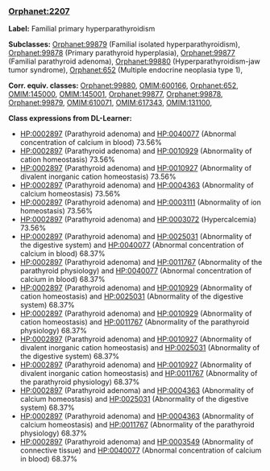 
### [Orphanet:2207](http://www.orpha.net/ORDO/Orphanet_2207)
**Label:** Familial primary hyperparathyroidism

**Subclasses:** [Orphanet:99879](http://www.orpha.net/ORDO/Orphanet_99879) (Familial isolated hyperparathyroidism), [Orphanet:99878](http://www.orpha.net/ORDO/Orphanet_99878) (Primary parathyroid hyperplasia), [Orphanet:99877](http://www.orpha.net/ORDO/Orphanet_99877) (Familial parathyroid adenoma), [Orphanet:99880](http://www.orpha.net/ORDO/Orphanet_99880) (Hyperparathyroidism-jaw tumor syndrome), [Orphanet:652](http://www.orpha.net/ORDO/Orphanet_652) (Multiple endocrine neoplasia type 1), 

**Corr. equiv. classes:** [Orphanet:99880](http://www.orpha.net/ORDO/Orphanet_99880), [OMIM:600166](http://purl.obolibrary.org/obo/OMIM_600166), [Orphanet:652](http://www.orpha.net/ORDO/Orphanet_652), [OMIM:145000](http://purl.obolibrary.org/obo/OMIM_145000), [OMIM:145001](http://purl.obolibrary.org/obo/OMIM_145001), [Orphanet:99877](http://www.orpha.net/ORDO/Orphanet_99877), [Orphanet:99878](http://www.orpha.net/ORDO/Orphanet_99878), [Orphanet:99879](http://www.orpha.net/ORDO/Orphanet_99879), [OMIM:610071](http://purl.obolibrary.org/obo/OMIM_610071), [OMIM:617343](http://purl.obolibrary.org/obo/OMIM_617343), [OMIM:131100](http://purl.obolibrary.org/obo/OMIM_131100), 

**Class expressions from DL-Learner:**

- [HP:0002897](http://purl.obolibrary.org/obo/HP_0002897) (Parathyroid adenoma) and [HP:0040077](http://purl.obolibrary.org/obo/HP_0040077) (Abnormal concentration of calcium in blood) 73.56%
- [HP:0002897](http://purl.obolibrary.org/obo/HP_0002897) (Parathyroid adenoma) and [HP:0010929](http://purl.obolibrary.org/obo/HP_0010929) (Abnormality of cation homeostasis) 73.56%
- [HP:0002897](http://purl.obolibrary.org/obo/HP_0002897) (Parathyroid adenoma) and [HP:0010927](http://purl.obolibrary.org/obo/HP_0010927) (Abnormality of divalent inorganic cation homeostasis) 73.56%
- [HP:0002897](http://purl.obolibrary.org/obo/HP_0002897) (Parathyroid adenoma) and [HP:0004363](http://purl.obolibrary.org/obo/HP_0004363) (Abnormality of calcium homeostasis) 73.56%
- [HP:0002897](http://purl.obolibrary.org/obo/HP_0002897) (Parathyroid adenoma) and [HP:0003111](http://purl.obolibrary.org/obo/HP_0003111) (Abnormality of ion homeostasis) 73.56%
- [HP:0002897](http://purl.obolibrary.org/obo/HP_0002897) (Parathyroid adenoma) and [HP:0003072](http://purl.obolibrary.org/obo/HP_0003072) (Hypercalcemia) 73.56%
- [HP:0002897](http://purl.obolibrary.org/obo/HP_0002897) (Parathyroid adenoma) and [HP:0025031](http://purl.obolibrary.org/obo/HP_0025031) (Abnormality of the digestive system) and [HP:0040077](http://purl.obolibrary.org/obo/HP_0040077) (Abnormal concentration of calcium in blood) 68.37%
- [HP:0002897](http://purl.obolibrary.org/obo/HP_0002897) (Parathyroid adenoma) and [HP:0011767](http://purl.obolibrary.org/obo/HP_0011767) (Abnormality of the parathyroid physiology) and [HP:0040077](http://purl.obolibrary.org/obo/HP_0040077) (Abnormal concentration of calcium in blood) 68.37%
- [HP:0002897](http://purl.obolibrary.org/obo/HP_0002897) (Parathyroid adenoma) and [HP:0010929](http://purl.obolibrary.org/obo/HP_0010929) (Abnormality of cation homeostasis) and [HP:0025031](http://purl.obolibrary.org/obo/HP_0025031) (Abnormality of the digestive system) 68.37%
- [HP:0002897](http://purl.obolibrary.org/obo/HP_0002897) (Parathyroid adenoma) and [HP:0010929](http://purl.obolibrary.org/obo/HP_0010929) (Abnormality of cation homeostasis) and [HP:0011767](http://purl.obolibrary.org/obo/HP_0011767) (Abnormality of the parathyroid physiology) 68.37%
- [HP:0002897](http://purl.obolibrary.org/obo/HP_0002897) (Parathyroid adenoma) and [HP:0010927](http://purl.obolibrary.org/obo/HP_0010927) (Abnormality of divalent inorganic cation homeostasis) and [HP:0025031](http://purl.obolibrary.org/obo/HP_0025031) (Abnormality of the digestive system) 68.37%
- [HP:0002897](http://purl.obolibrary.org/obo/HP_0002897) (Parathyroid adenoma) and [HP:0010927](http://purl.obolibrary.org/obo/HP_0010927) (Abnormality of divalent inorganic cation homeostasis) and [HP:0011767](http://purl.obolibrary.org/obo/HP_0011767) (Abnormality of the parathyroid physiology) 68.37%
- [HP:0002897](http://purl.obolibrary.org/obo/HP_0002897) (Parathyroid adenoma) and [HP:0004363](http://purl.obolibrary.org/obo/HP_0004363) (Abnormality of calcium homeostasis) and [HP:0025031](http://purl.obolibrary.org/obo/HP_0025031) (Abnormality of the digestive system) 68.37%
- [HP:0002897](http://purl.obolibrary.org/obo/HP_0002897) (Parathyroid adenoma) and [HP:0004363](http://purl.obolibrary.org/obo/HP_0004363) (Abnormality of calcium homeostasis) and [HP:0011767](http://purl.obolibrary.org/obo/HP_0011767) (Abnormality of the parathyroid physiology) 68.37%
- [HP:0002897](http://purl.obolibrary.org/obo/HP_0002897) (Parathyroid adenoma) and [HP:0003549](http://purl.obolibrary.org/obo/HP_0003549) (Abnormality of connective tissue) and [HP:0040077](http://purl.obolibrary.org/obo/HP_0040077) (Abnormal concentration of calcium in blood) 68.37%



